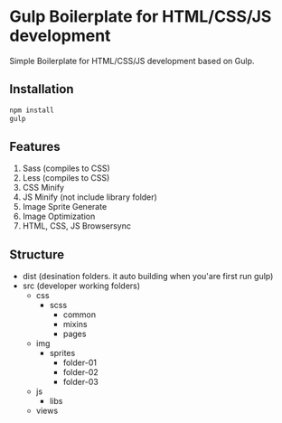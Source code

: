 # Gulp Boilerplate for HTML/CSS/JS development
Simple Boilerplate for HTML/CSS/JS development based on Gulp.

## Installation
```bash
npm install
gulp
```

## Features
1. Sass (compiles to CSS)
2. Less (compiles to CSS)
3. CSS Minify
4. JS Minify (not include library folder)
5. Image Sprite Generate
6. Image Optimization
7. HTML, CSS, JS Browsersync

## Structure
 * dist (desination folders. it auto building when you'are first run gulp)
 * src (developer working folders)
     * css
         * scss
             * common
             * mixins
             * pages
     * img
         * sprites
             * folder-01
             * folder-02
             * folder-03
     * js
         * libs
     * views
